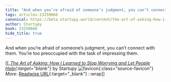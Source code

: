 ```yaml
---
title: "And when you’re afraid of someone’s judgment, you can’t connect ..."
tags: articles-23259660
canonical: https://beta.startupy.world/content/the-art-of-asking-how-i-learned-to-stop-worrying-and-let-people-help/
author: Startupy
book: 23259660
hide_title: true
---
```


And when you’re afraid of someone’s judgment, you can’t connect with them. You’re too preoccupied with the task of impressing them.


[[<cite>_[The Art of Asking: How I Learned to Stop Worrying and Let People Help](https://beta.startupy.world/content/the-art-of-asking-how-i-learned-to-stop-worrying-and-let-people-help/){:target="_blank"}_</cite> by Startupy ![favicon](https://s2.googleusercontent.com/s2/favicons?domain=beta.startupy.world){:class="source-favicon"}<br>
_More_: [Readwise URL](https://readwise.io/open/455979844){:target="_blank"}
::wrap]]